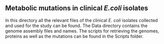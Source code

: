 ## Metabolic mutations in clinical *E.coli* isolates

In this directory all the relevant files of the clinical *E. coli* isolates collected and used for the study can be found.
The Data directory contains the genome assembly files and names. The scripts for retrieving the genomes, proteins as well as 
the mutations can be found in the Scripts folder.